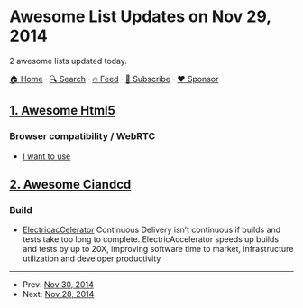 # Awesome List Updates on Nov 29, 2014

2 awesome lists updated today.

[🏠 Home](/README.md) · [🔍 Search](https://www.trackawesomelist.com/search/) · [🔥 Feed](https://www.trackawesomelist.com/rss.xml) · [📮 Subscribe](https://trackawesomelist.us17.list-manage.com/subscribe?u=d2f0117aa829c83a63ec63c2f&id=36a103854c) · [❤️  Sponsor](https://github.com/sponsors/theowenyoung)



## [1. Awesome Html5](/content/diegocard/awesome-html5/README.md)

### Browser compatibility / WebRTC

*   [I want to use](http://www.iwanttouse.com/)

## [2. Awesome Ciandcd](/content/cicdops/awesome-ciandcd/README.md)

### Build

*   [ElectricacCelerator](http://electric-cloud.com/products/electricaccelerator)   Continuous Delivery isn’t continuous if builds and tests take too long to complete. ElectricAccelerator speeds up builds and tests by up to 20X, improving software time to market, infrastructure utilization and developer productivity

---

- Prev: [Nov 30, 2014](/content/2014/11/30/README.md)
- Next: [Nov 28, 2014](/content/2014/11/28/README.md)